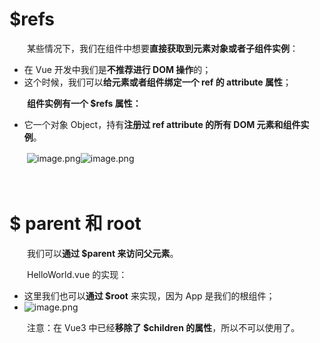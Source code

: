 # $refs

　　某些情况下，我们在组件中想要**直接获取到元素对象或者子组件实例**：

* 在 Vue 开发中我们是**不推荐进行 DOM 操作**的；
* 这个时候，我们可以**给元素或者组件绑定一个 ref 的 attribute 属性**；

　　**组件实例有一个 $refs 属性：**

* 它一个对象 Object，持有**注册过 ref attribute 的所有 DOM 元素和组件实例**。

　　![image.png](image-20211129135152-ii299l8.png)![image.png](image-20211119154114-35mr7dj.png)

　　

# $ parent 和 root

　　我们可以**通过 $parent 来访问父元素**。

　　HelloWorld.vue 的实现：

* 这里我们也可以**通过 $root** 来实现，因为 App 是我们的根组件；
* ![image.png](image-20211129135207-jka3tew.png)

　　注意：在 Vue3 中已经**移除了 $children 的属性**，所以不可以使用了。

　　
